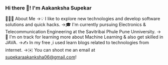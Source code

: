 ### Hi there 👋! I'm Aakanksha Supekar
👨🏻‍💻  About Me
->💡  I like to explore new technologies and develop software solutions and quick hacks.
->🎓  I'm currently pursuing Electronics & Telecommunication Engineering at the Savitribai Phule Pune Unniversity.
->🌱  I'm on track for learning more about Machine Learning & also get skilled in JAVA.
->✍️  In my free ,i used learn blogs related to technologies from internet.
->✉️  You can shoot me an email at supekaraakanksha06@gmail.com! 


